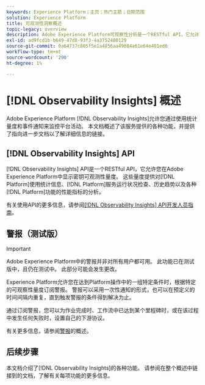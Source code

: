 ```yaml
---
keywords: Experience Platform；主页；热门主题；日期范围
solution: Experience Platform
title: 可观测性洞察概述
topic-legacy: overview
description: Adobe Experience Platform可观察性分析是一个RESTful API，它允许您在Platform活动中显示关键量度。 这些量度提供对平台使用情况统计数据的分析、平台服务的运行状况检查、历史趋势以及各种平台功能的性能指标。
exl-id: ad9fcd1b-b649-47d8-93f3-4a3752480129
source-git-commit: 0a64737c805f5e1a4856aa49084a61e64e401ed6
workflow-type: tm+mt
source-wordcount: '290'
ht-degree: 1%

---
```


# [!DNL Observability Insights] 概述

Adobe Experience Platform [!DNL Observability Insights]允许您通过使用统计量度和事件通知来监控平台活动。 本文档概述了该服务提供的各种功能，并提供了指向进一步文档以了解详细信息的链接。

## [!DNL Observability Insights] API

[!DNL Observability Insights] API是一个RESTful API，它允许您在Adobe Experience Platform中显示密钥可观测性量度。 这些量度提供对[!DNL Platform]使用统计信息、[!DNL Platform]服务运行状况检查、历史趋势以及各种[!DNL Platform]功能的性能指标的分析。

有关使用API的更多信息，请参阅[[!DNL Observability Insights]  API开发人员指南](./api/overview.md)。

## 警报（测试版）

>[!IMPORTANT]
>
>Adobe Experience Platform中的警报并非对所有用户都可用。 此功能已在测试版中，且仍在测试中。 此部分可能会发生更改。

Experience Platform允许您在达到Platform操作中的一组特定条件时，根据特定的可观察性量度订阅警报。 警报可以采用一次性通知的形式，也可以在预定义的时间间隔内重复，直到触发警报的条件得到解决为止。

通过订阅警报，您可以为作业完成时、工作流中已达到某个里程碑时，或在该过程中发生任何失败时，设置自己的下游协议。

有关更多信息，请参阅[警报](./alerts/overview.md)的概述。

## 后续步骤

本文档介绍了[!DNL Observability Insights]的各种功能。 请参阅在整个概述中链接到的文档，了解有关每项功能的更多信息。
